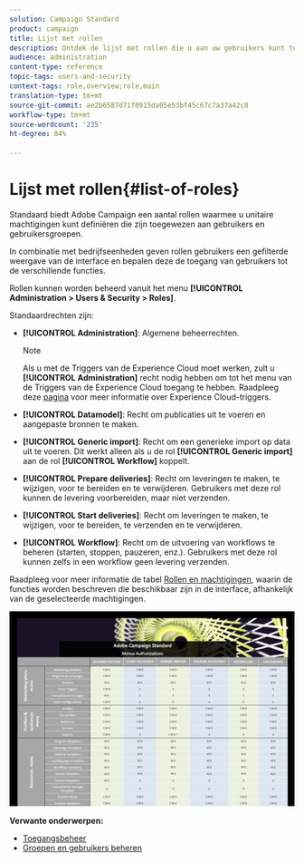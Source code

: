 ```yaml
---
solution: Campaign Standard
product: campaign
title: Lijst met rollen
description: Ontdek de lijst met rollen die u aan uw gebruikers kunt toewijzen.
audience: administration
content-type: reference
topic-tags: users-and-security
context-tags: role,overview;role,main
translation-type: tm+mt
source-git-commit: ae2b6587d71f0915da05e53bf45c67c7a37a42c8
workflow-type: tm+mt
source-wordcount: '235'
ht-degree: 84%

---
```



# Lijst met rollen{#list-of-roles}

Standaard biedt Adobe Campaign een aantal rollen waarmee u unitaire machtigingen kunt definiëren die zijn toegewezen aan gebruikers en gebruikersgroepen.

In combinatie met bedrijfseenheden geven rollen gebruikers een gefilterde weergave van de interface en bepalen deze de toegang van gebruikers tot de verschillende functies.

Rollen kunnen worden beheerd vanuit het menu **[!UICONTROL Administration > Users & Security > Roles]**.

Standaardrechten zijn:

* **[!UICONTROL Administration]**: Algemene beheerrechten.

   >[!NOTE]
   >
   >Als u met de Triggers van de Experience Cloud moet werken, zult u **[!UICONTROL Administration]** recht nodig hebben om tot het menu van de Triggers van de Experience Cloud toegang te hebben. Raadpleeg deze [pagina](../../integrating/using/about-adobe-experience-cloud-triggers.md) voor meer informatie over Experience Cloud-triggers.

* **[!UICONTROL Datamodel]**: Recht om publicaties uit te voeren en aangepaste bronnen te maken.
* **[!UICONTROL Generic import]**: Recht om een generieke import op data uit te voeren. Dit werkt alleen als u de rol **[!UICONTROL Generic import]** aan de rol **[!UICONTROL Workflow]** koppelt.
* **[!UICONTROL Prepare deliveries]**: Recht om leveringen te maken, te wijzigen, voor te bereiden en te verwijderen. Gebruikers met deze rol kunnen de levering voorbereiden, maar niet verzenden.
* **[!UICONTROL Start deliveries]**: Recht om leveringen te maken, te wijzigen, voor te bereiden, te verzenden en te verwijderen.
* **[!UICONTROL Workflow]**: Recht om de uitvoering van workflows te beheren (starten, stoppen, pauzeren, enz.). Gebruikers met deze rol kunnen zelfs in een workflow geen levering verzenden.

Raadpleeg voor meer informatie de tabel [Rollen en machtigingen](/help/administration/using/assets/acs_rights.pdf), waarin de functies worden beschreven die beschikbaar zijn in de interface, afhankelijk van de geselecteerde machtigingen.

[![image](assets/user_management_3.png)](https://experienceleague.adobe.com/docs/campaign-standard/assets/acs_rights.pdf?lang=en)

**Verwante onderwerpen:**

* [Toegangsbeheer](../../administration/using/about-access-management.md)
* [Groepen en gebruikers beheren](../../administration/using/managing-groups-and-users.md)
